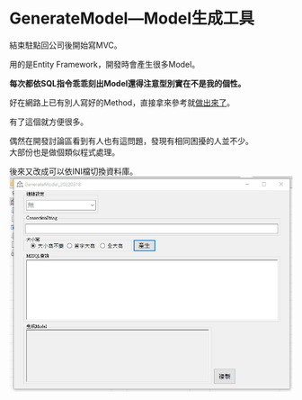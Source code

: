 # GenerateModel—Model生成工具


結束駐點回公司後開始寫MVC。  

<!--more-->

用的是Entity Framework，開發時會產生很多Model。  

**每次都依SQL指令乖乖刻出Model還得注意型別實在不是我的個性。**  

好在網路上已有別人寫好的Method，直接拿來參考就[做出來了](https://github.com/github-lym/GenerateModel)。  

有了這個就方便很多。  
  
偶然在開發討論區看到有人也有這問題，發現有相同困擾的人並不少。  
大部份也是做個類似程式處理。  
  
  
後來又改成可以依INI檔切換資料庫。  
[![demo](GenerateModel.gif)](GenerateModel.gif)  

